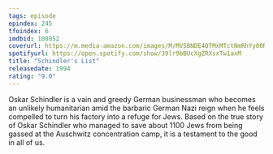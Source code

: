 ```yaml
---
tags: episode
epindex: 245
tfoindex: 6
imdbid: 108052
coverurl: https://m.media-amazon.com/images/M/MV5BNDE4OTMxMTctNmRhYy00NWE2LTg3YzItYTk3M2UwOTU5Njg4XkEyXkFqcGdeQXVyNjU0OTQ0OTY@._V1_SX202_CR0,0,202,300_.jpg
spotifyurl: https://open.spotify.com/show/39lr9bBUcXgZRXsxTw1axM
title: "Schindler's List"
releasedate: 1994
rating: "9.0"
---
```


Oskar Schindler is a vain and greedy German businessman who becomes an unlikely humanitarian amid the barbaric German Nazi reign when he feels compelled to turn his factory into a refuge for Jews. Based on the true story of Oskar Schindler who managed to save about 1100 Jews from being gassed at the Auschwitz concentration camp, it is a testament to the good in all of us.